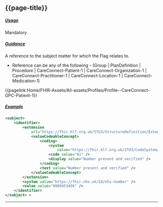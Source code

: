 ## {{page-title}}

<h5><ins>Usage</ins></h5>

<span class="mro-circle mandatory" title="Mandatory"></span> Mandatory


<h5><ins>Guidance</ins></h5>

A reference to the subject matter for which the Flag relates to.

- Reference can be any of the following - (Group | PlanDefinition | Procedure | CareConnect-Patient-1 | CareConnect-Organization-1 | CareConnect-Practitioner-1 | CareConnect-Location-1 | CareConnect-Medication-1)

<i class="fa fa-link"></i> {{pagelink:Home/FHIR-Assets/All-assets/Profiles/Profile--CareConnect-GPC-Patient-1}}

<h5><ins>Example</ins></h5>

```xml
<subject>
	<identifier>
		<extension
			url="https://fhir.hl7.org.uk/STU3/StructureDefinition/Extension-CareConnect-NHSNumberVerificationStatus-1">
			<valueCodeableConcept>
				<coding>
					<system
						value="https://fhir.hl7.org.uk/STU3/CodeSystem/CareConnect-NHSNumberVerificationStatus-1" />
					<code value="01" />
					<display value="Number present and verified" />
				</coding>
				<text value="Number present and verified" />
			</valueCodeableConcept>
		</extension>
		<system value="https://fhir.nhs.uk/Id/nhs-number" />
		<value value="9989453456" />
	</identifier>
</subject> > 
```

---